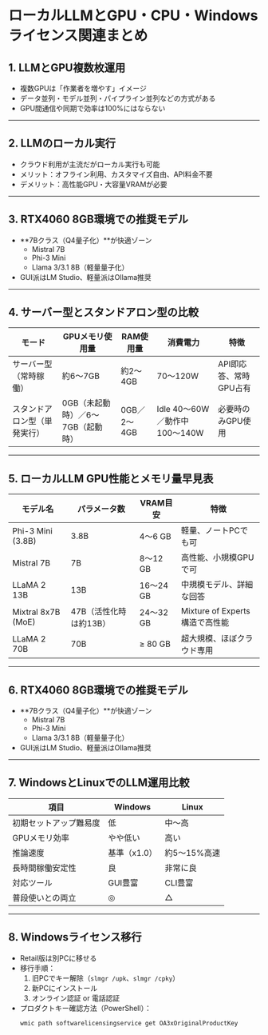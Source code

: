 # ローカルLLMとGPU・CPU・Windowsライセンス関連まとめ

## 1. LLMとGPU複数枚運用
- 複数GPUは「作業者を増やす」イメージ
- データ並列・モデル並列・パイプライン並列などの方式がある
- GPU間通信や同期で効率は100%にはならない

---

## 2. LLMのローカル実行
- クラウド利用が主流だがローカル実行も可能
- メリット：オフライン利用、カスタマイズ自由、API料金不要
- デメリット：高性能GPU・大容量VRAMが必要

---

## 3. RTX4060 8GB環境での推奨モデル
- **7Bクラス（Q4量子化）**が快適ゾーン
  - Mistral 7B
  - Phi-3 Mini
  - Llama 3/3.1 8B（軽量量子化）
- GUI派はLM Studio、軽量派はOllama推奨

---

## 4. サーバー型とスタンドアロン型の比較
| モード | GPUメモリ使用量 | RAM使用量 | 消費電力 | 特徴 |
|--------|---------------|-----------|---------|------|
| サーバー型（常時稼働） | 約6〜7GB | 約2〜4GB | 70〜120W | API即応答、常時GPU占有 |
| スタンドアロン型（単発実行） | 0GB（未起動時）／6〜7GB（起動時） | 0GB／2〜4GB | Idle 40〜60W／動作中 100〜140W | 必要時のみGPU使用 |

---

## 5. ローカルLLM GPU性能とメモリ量早見表
| モデル名 | パラメータ数 | VRAM目安 | 特徴 |
|----------|-------------|----------|------|
| Phi-3 Mini (3.8B) | 3.8B | 4〜6 GB | 軽量、ノートPCでも可 |
| Mistral 7B | 7B | 8〜12 GB | 高性能、小規模GPUで可 |
| LLaMA 2 13B | 13B | 16〜24 GB | 中規模モデル、詳細な回答 |
| Mixtral 8x7B (MoE) | 47B（活性化時は約13B） | 24〜32 GB | Mixture of Experts構造で高性能 |
| LLaMA 2 70B | 70B | ≥ 80 GB | 超大規模、ほぼクラウド専用 |

---

## 6. RTX4060 8GB環境での推奨モデル
- **7Bクラス（Q4量子化）**が快適ゾーン
  - Mistral 7B
  - Phi-3 Mini
  - Llama 3/3.1 8B（軽量量子化）
- GUI派はLM Studio、軽量派はOllama推奨

---

## 7. WindowsとLinuxでのLLM運用比較
| 項目 | Windows | Linux |
|------|---------|-------|
| 初期セットアップ難易度 | 低 | 中〜高 |
| GPUメモリ効率 | やや低い | 高い |
| 推論速度 | 基準（x1.0） | 約5〜15%高速 |
| 長時間稼働安定性 | 良 | 非常に良 |
| 対応ツール | GUI豊富 | CLI豊富 |
| 普段使いとの両立 | ◎ | △ |

---

## 8. Windowsライセンス移行
- Retail版は別PCに移せる
- 移行手順：
  1. 旧PCでキー解除（`slmgr /upk`、`slmgr /cpky`）
  2. 新PCにインストール
  3. オンライン認証 or 電話認証
- プロダクトキー確認方法（PowerShell）：
  ```powershell
  wmic path softwarelicensingservice get OA3xOriginalProductKey
